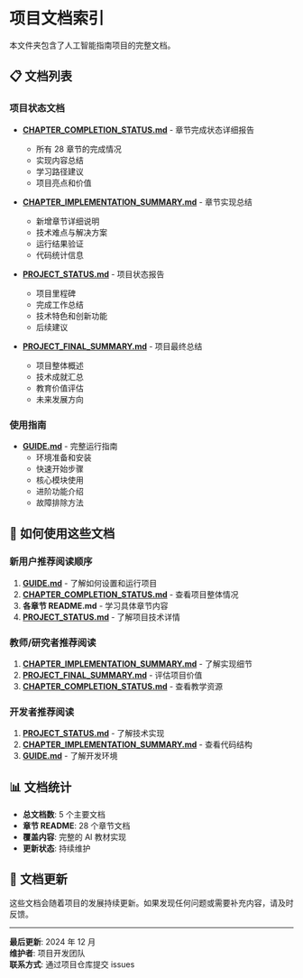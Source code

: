 # 项目文档索引

本文件夹包含了人工智能指南项目的完整文档。

## 📋 文档列表

### 项目状态文档

- **[CHAPTER_COMPLETION_STATUS.md](CHAPTER_COMPLETION_STATUS.md)** - 章节完成状态详细报告

  - 所有 28 章节的完成情况
  - 实现内容总结
  - 学习路径建议
  - 项目亮点和价值

- **[CHAPTER_IMPLEMENTATION_SUMMARY.md](CHAPTER_IMPLEMENTATION_SUMMARY.md)** - 章节实现总结

  - 新增章节详细说明
  - 技术难点与解决方案
  - 运行结果验证
  - 代码统计信息

- **[PROJECT_STATUS.md](PROJECT_STATUS.md)** - 项目状态报告

  - 项目里程碑
  - 完成工作总结
  - 技术特色和创新功能
  - 后续建议

- **[PROJECT_FINAL_SUMMARY.md](PROJECT_FINAL_SUMMARY.md)** - 项目最终总结
  - 项目整体概述
  - 技术成就汇总
  - 教育价值评估
  - 未来发展方向

### 使用指南

- **[GUIDE.md](GUIDE.md)** - 完整运行指南
  - 环境准备和安装
  - 快速开始步骤
  - 核心模块使用
  - 进阶功能介绍
  - 故障排除方法

## 🎯 如何使用这些文档

### 新用户推荐阅读顺序

1. **[GUIDE.md](GUIDE.md)** - 了解如何设置和运行项目
2. **[CHAPTER_COMPLETION_STATUS.md](CHAPTER_COMPLETION_STATUS.md)** - 查看项目整体情况
3. **各章节 README.md** - 学习具体章节内容
4. **[PROJECT_STATUS.md](PROJECT_STATUS.md)** - 了解项目技术详情

### 教师/研究者推荐阅读

1. **[CHAPTER_IMPLEMENTATION_SUMMARY.md](CHAPTER_IMPLEMENTATION_SUMMARY.md)** - 了解实现细节
2. **[PROJECT_FINAL_SUMMARY.md](PROJECT_FINAL_SUMMARY.md)** - 评估项目价值
3. **[CHAPTER_COMPLETION_STATUS.md](CHAPTER_COMPLETION_STATUS.md)** - 查看教学资源

### 开发者推荐阅读

1. **[PROJECT_STATUS.md](PROJECT_STATUS.md)** - 了解技术实现
2. **[CHAPTER_IMPLEMENTATION_SUMMARY.md](CHAPTER_IMPLEMENTATION_SUMMARY.md)** - 查看代码结构
3. **[GUIDE.md](GUIDE.md)** - 了解开发环境

## 📊 文档统计

- **总文档数**: 5 个主要文档
- **章节 README**: 28 个章节文档
- **覆盖内容**: 完整的 AI 教材实现
- **更新状态**: 持续维护

## 🔄 文档更新

这些文档会随着项目的发展持续更新。如果发现任何问题或需要补充内容，请及时反馈。

---

**最后更新**: 2024 年 12 月  
**维护者**: 项目开发团队  
**联系方式**: 通过项目仓库提交 issues
